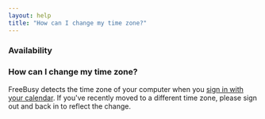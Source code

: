 ```yaml
---
layout: help
title: "How can I change my time zone?"
---
```



### **Availability**

### How can I change my time zone?

FreeBusy detects the time zone of your computer when you [sign in with your calendar](https://freebusy.io/connect).
If you've recently moved to a different time zone, please sign out and back in to reflect the change.
